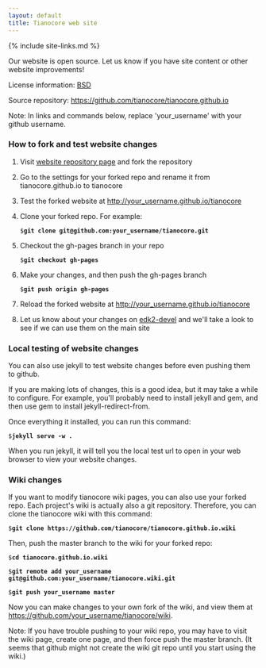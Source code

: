 ```yaml
---
layout: default
title: Tianocore web site
---
```

{% include site-links.md %}

Our website is open source. Let us know if you have site content or
other website improvements!

License information: [BSD](http://www.opensource.org/licenses/bsd-license.php)

Source repository: <https://github.com/tianocore/tianocore.github.io>

Note: In links and commands below, replace 'your_username' with your
github username.

### How to fork and test website changes

1. Visit [website repository page](https://github.com/tianocore/tianocore.github.io)
   and fork the repository

2. Go to the settings for your forked repo and rename it from
   tianocore.github.io to tianocore

3. Test the forked website at <http://your_username.github.io/tianocore>

4. Clone your forked repo. For example:

   `$`**`git clone git@github.com:your_username/tianocore.git`**

5. Checkout the gh-pages branch in your repo

   `$`**`git checkout gh-pages`**

6. Make your changes, and then push the gh-pages branch

   `$`**`git push origin gh-pages`**

3. Reload the forked website at <http://your_username.github.io/tianocore>

7. Let us know about your changes on [edk2-devel]({{wiki}}/Edk2-devel)
   and we'll take a look to see if we can use them on the main site

### Local testing of website changes

You can also use jekyll to test website changes before even pushing
them to github.

If you are making lots of changes, this is a good idea, but it may
take a while to configure. For example, you'll probably need to
install jekyll and gem, and then use gem to install
jekyll-redirect-from.

Once everything it installed, you can run this command:

`$`**`jekyll serve -w .`**

When you run jekyll, it will tell you the local test url to open in
your web browser to view your website changes.

### Wiki changes

If you want to modify tianocore wiki pages, you can also use your
forked repo. Each project's wiki is actually also a git repository.
Therefore, you can clone the tianocore wiki with this command:

`$`**`git clone https://github.com/tianocore/tianocore.github.io.wiki`**

Then, push the master branch to the wiki for your forked repo:

`$`**`cd tianocore.github.io.wiki`**

`$`**`git remote add your_username git@github.com:your_username/tianocore.wiki.git`**

`$`**`git push your_username master`**

Now you can make changes to your own fork of the wiki, and view them
at <https://github.com/your_username/tianocore/wiki>.

Note: If you have trouble pushing to your wiki repo, you may have to
visit the wiki page, create one page, and then force push the master
branch. (It seems that github might not create the wiki git repo until
you start using the wiki.)
